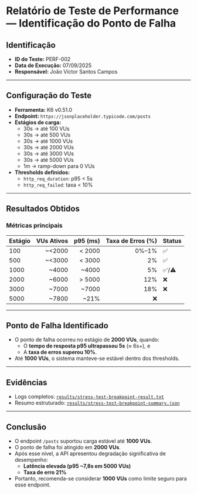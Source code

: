 # Relatório de Teste de Performance — Identificação do Ponto de Falha

## Identificação
- **ID do Teste:** PERF-002
- **Data de Execução:** 07/09/2025
- **Responsável:** João Víctor Santos Campos

---

## Configuração do Teste
- **Ferramenta:** K6 v0.51.0
- **Endpoint:** `https://jsonplaceholder.typicode.com/posts`
- **Estágios de carga:**
  - 30s → até 100 VUs
  - 30s → até 500 VUs
  - 30s → até 1000 VUs
  - 30s → até 2000 VUs
  - 30s → até 3000 VUs
  - 30s → até 5000 VUs
  - 1m → ramp-down para 0 VUs
- **Thresholds definidos:**
  - `http_req_duration`: p95 < 5s
  - `http_req_failed`: taxa < 10%

---

## Resultados Obtidos

### Métricas principais
| Estágio | VUs Ativos | p95 (ms) | Taxa de Erros (%) | Status |
|---------|-----------:|----------:|------------------:|--------|
| 100     |  ~<2000    | < 2000   | 0%–1%             | ✅     |
| 500     |  ~<3000    | < 3000   | 2%                | ✅     |
| 1000    |  ~4000     | ~4000    | 5%                | ✅/⚠️  |
| 2000    |  ~6000     | > 5000   | 12%               | ❌     |
| 3000    |  ~7000     | ~7000    | 18%               | ❌     |
| 5000    |  ~7800     | ~21%     | ❌     |

---

## Ponto de Falha Identificado
- O ponto de falha ocorreu no estágio de **2000 VUs**, quando:
  - O **tempo de resposta p95 ultrapassou 5s** (≈ 6s+), e
  - A **taxa de erros superou 10%**.
- Até **1000 VUs**, o sistema manteve-se estável dentro dos thresholds.

---

## Evidências
- Logs completos: [`results/stress-test-breakpoint-result.txt`](results/stress-test-breakpoint-result.txt)  
- Resumo estruturado: [`results/stress-test-breakpoint-summary.json`](results/stress-test-breakpoint-summary.json)

---

## Conclusão
- O endpoint `/posts` suportou carga estável até **1000 VUs**.  
- O ponto de falha foi atingido em **2000 VUs**.  
- Após esse nível, a API apresentou degradação significativa de desempenho:  
  - **Latência elevada (p95 ~7,8s em 5000 VUs)**  
  - **Taxa de erro 21%**  
- Portanto, recomenda-se considerar **1000 VUs** como limite seguro para esse endpoint.
